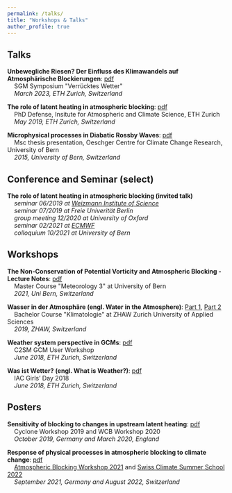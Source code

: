 ```yaml
---
permalink: /talks/
title: "Workshops & Talks"
author_profile: true
---
```


Talks
------
**Unbewegliche Riesen? Der Einfluss des Klimawandels auf Atmosphärische Blockierungen**: [pdf](http://steidani.github.io/files/20240320_SGM_steinfeld.pdf)  
&nbsp;&nbsp;&nbsp;&nbsp;SGM Symposium "Verrücktes Wetter"  
&nbsp;&nbsp;&nbsp;&nbsp;_March 2023, ETH Zurich, Switzerland_  

**The role of latent heating in atmospheric blocking**: [pdf](http://steidani.github.io/files/defense_daniel_steinfeld_2019.pdf)  
&nbsp;&nbsp;&nbsp;&nbsp;PhD Defense, Insitute for Atmospheric and Climate Science, ETH Zurich  
&nbsp;&nbsp;&nbsp;&nbsp;_May 2019, ETH Zurich, Switzerland_  

**Microphysical processes in Diabatic Rossby Waves**: [pdf](http://steidani.github.io/files/master_defense_daniel_steinfeld_2015.pdf)  
&nbsp;&nbsp;&nbsp;&nbsp;Msc thesis presentation, Oeschger Centre for Climate Change Research, University of Bern  
&nbsp;&nbsp;&nbsp;&nbsp;_2015, University of Bern, Switzerland_  

Conference and Seminar (select) 
-------------------------------
**The role of latent heating in atmospheric blocking (invited talk)**  
&nbsp;&nbsp;&nbsp;&nbsp;_seminar 06/2019 at [Weizmann Institute of Science](https://www.weizmann.ac.il/EPS/events/role-latent-heating-atmospheric-blocking-climatology-and-dynamics)_     
&nbsp;&nbsp;&nbsp;&nbsp;_seminar 07/2019 at Freie Univerität Berlin_     
&nbsp;&nbsp;&nbsp;&nbsp;_group meeting 12/2020 at University of Oxford_     
&nbsp;&nbsp;&nbsp;&nbsp;_seminar 02/2021 at [ECMWF](https://events.ecmwf.int/event/264/)_  
&nbsp;&nbsp;&nbsp;&nbsp;_colloquium 10/2021 at University of Bern_

Workshops 
-------
**The Non-Conservation of Potential Vorticity and Atmospheric Blocking - Lecture Notes**: [pdf](http://steidani.github.io/files/Week12_pvnon_block.pdf)  
&nbsp;&nbsp;&nbsp;&nbsp;Master Course "Meteorology 3" at University of Bern  
&nbsp;&nbsp;&nbsp;&nbsp;_2021, Uni Bern, Switzerland_  

**Wasser in der Atmosphäre (engl. Water in the Atmosphere)**: [Part 1](http://steidani.github.io/files/Wasser_in_der_Atmosphaere_Teil1.pdf), [Part 2](http://steidani.github.io/files/Wasser_in_der_Atmosphaere_Teil2.pdf)  
&nbsp;&nbsp;&nbsp;&nbsp;Bachelor Course "Klimatologie" at ZHAW Zurich University of Applied Sciences  
&nbsp;&nbsp;&nbsp;&nbsp;_2019, ZHAW, Switzerland_  

**Weather system perspective in GCMs**: [pdf](http://steidani.github.io/files/cesm_meeting_dec_2018.pdf)  
&nbsp;&nbsp;&nbsp;&nbsp;C2SM GCM User Workshop  
&nbsp;&nbsp;&nbsp;&nbsp;_June 2018, ETH Zurich, Switzerland_  

**Was ist Wetter? (engl. What is Weather?)**: [pdf](http://steidani.github.io/files/girls_day_18_dani.pdf)  
&nbsp;&nbsp;&nbsp;&nbsp;IAC Girls’ Day 2018  
&nbsp;&nbsp;&nbsp;&nbsp;_June 2018, ETH Zurich, Switzerland_  

Posters 
-------
**Sensitivity of blocking to changes in upstream latent heating**: [pdf](http://steidani.github.io/files/wcb_2020_ifs_sensitivity.pdf)  
&nbsp;&nbsp;&nbsp;&nbsp;Cyclone Workshop 2019 and WCB Workshop 2020  
&nbsp;&nbsp;&nbsp;&nbsp;_October 2019, Germany and March 2020, England_

**Response of physical processes in atmospheric blocking to climate change**: [pdf](http://steidani.github.io/files/bws2021_poster_danielsteinfeld.pdf)  
&nbsp;&nbsp;&nbsp;&nbsp;[Atmospheric Blocking Workshop 2021](https://blocking-workshop-2021.wavestoweather.de/) and [Swiss Climate Summer School 2022](https://www.oeschger.unibe.ch/studies/summer_school/2022/scope/index_eng.html)  
&nbsp;&nbsp;&nbsp;&nbsp;_September 2021, Germany and August 2022, Switzerland_




